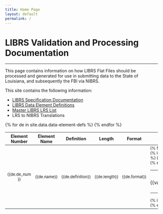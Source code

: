 ```yaml
---
title: Home Page
layout: default
permalink: /
---
```


# LIBRS Validation and Processing Documentation
____

This page contains information on how LIBRS Flat Files should be processed and generated for use in submitting data to the State of Louisiana, and subsequently the FBI via NIBRS. 

This site contains the following information:
- <a href="./librs-spec">LIBRS Specification Documentation</a>
- <a href="./data-elements">LIBRS Data Element Definitions</a>
- <a href="./lrs-master-list">Master LIBRS LRS List</a>
- LRS to NIBRS Translations
  

<table>
<thead style="font-size: 14px;">
	<tr>
		<th style="max-width:80px;text-align: center;">Element Number</th>
		<th>Element Name</th>
		<th>Definition</th>
		<th style="text-align: center;">Length</th>
		<th style="text-align: center;">Format</th>
		<th>Values</th>
		<th>Comments</th>
	</tr>
    </thead>
    <tbody style="font-size: 13px;">
{% for de in site.data.data-element-defs %}
	<tr>
		<td style="max-width:80px;text-align: center;">{{de.de_num}}</td>
		<td>{{de.name}}</td>
		<td>{{de.definition}}</td>
		<td style="text-align: center;">{{de.length}}</td>
		<td style="text-align: center;">{{de.format}}</td>
        <td style="min-width: 250px">
			{% for subsection in de.subsection %}
				<table class="subtable">
				{% if subsection.title != "" %}<th colspan="3">{{subsection.title}}</th> {% endif %}
					{% for values in subsection.values %}
					<tr>
            			<td style="vertical-align: top; text-align: right; padding-left:0px; padding-right:0px; white-space: nowrap; min-width: 25px">{{values.code}}</td>
						<td style="vertical-align: top; padding-left:0px; padding-right:0px;">&nbsp;-&nbsp;</td>
            		    <td style="vertical-align: top; padding-left:0px;">{{values.desc}}</td>
            		</tr>
					{% endfor %}
				</table>
			{% if forloop.last == false %}<br>{% endif %}
        	{% endfor %}
		</td>
        <td style="min-width: 300px">{{de.comment}}</td>
    </tr>
{% endfor %}
</tbody>
</table>